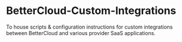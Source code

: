 # BetterCloud-Custom-Integrations
To house scripts &amp; configuration instructions for custom integrations between BetterCloud and various provider SaaS applications.
